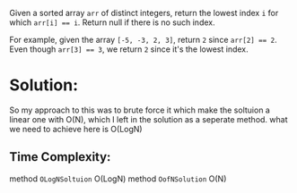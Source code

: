 Given a sorted array `arr` of distinct integers, return the lowest index `i` for which `arr[i] == i`. Return null if there is no such index.

For example, given the array `[-5, -3, 2, 3]`, return `2` since `arr[2] == 2`. Even though `arr[3] == 3`, we return `2` since it's the lowest index.


# Solution:
So my approach to this was to brute force it which make the soltuion a linear one with O(N), which I left in the solution as a seperate method. what we need to achieve here is O(LogN)

## Time Complexity:

method `OLogNSoltuion` O(LogN)
method `OofNSolution` O(N)




